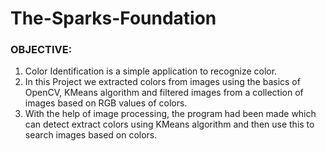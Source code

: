 # The-Sparks-Foundation


### OBJECTIVE:
 1. Color Identification is a simple application to recognize color.
 2. In this Project we extracted colors from images using the basics of OpenCV, KMeans algorithm and filtered images from a collection of images based on RGB values of colors. 
 3. With the help of image processing, the program had been made which can detect extract colors using KMeans algorithm and then use this to search images based on colors.
